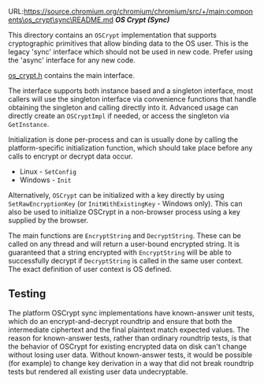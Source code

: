 URL:https://source.chromium.org/chromium/chromium/src/+/main:components\os_crypt\sync\README.md
***OS Crypt (Sync)***

This directory contains an `OSCrypt` implementation that supports cryptographic
primitives that allow binding data to the OS user. This is the legacy 'sync'
interface which should not be used in new code. Prefer using the 'async'
interface for any new code.

[os_crypt.h](os_crypt.h) contains the main interface.

The interface supports both instance based and a singleton interface, most
callers will use the singleton interface via convenience functions that handle
obtaining the singleton and calling directly into it. Advanced usage can
directly create an `OSCryptImpl` if needed, or access the singleton via
`GetInstance`.

Initialization is done per-process and can is usually done by calling the
platform-specific initialization function, which should take place before any
calls to encrypt or decrypt data occur.

*   Linux - `SetConfig`
*   Windows - `Init`

Alternatively, `OSCrypt` can be initialized with a key directly by using
`SetRawEncryptionKey` (or `InitWithExistingKey` - Windows only). This can also
be used to initialize OSCrypt in a non-browser process using a key supplied by
the browser.

The main functions are `EncryptString` and `DecryptString`. These can be called
on any thread and will return a user-bound encrypted string. It is guaranteed
that a string encrypted with `EncryptString` will be able to successfully
decrypt if `DecryptString` is called in the same user context. The exact
definition of user context is OS defined.

## Testing

The platform OSCrypt sync implementations have known-answer unit tests, which do
an encrypt-and-decrypt roundtrip and ensure that both the intermediate
ciphertext and the final plaintext match expected values. The reason for
known-answer tests, rather than ordinary roundtrip tests, is that the behavior
of OSCrypt for existing encrypted data on disk can't change without losing user
data. Without known-answer tests, it would be possible (for example) to change
key derivation in a way that did not break roundtrip tests but rendered all
existing user data undecryptable.
